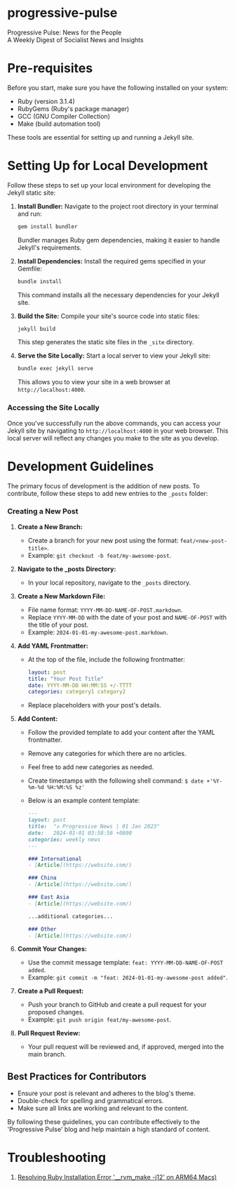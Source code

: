 # progressive-pulse
Progressive Pulse: News for the People  
A Weekly Digest of Socialist News and Insights

# Pre-requisites
Before you start, make sure you have the following installed on your system:
- Ruby (version 3.1.4)
- RubyGems (Ruby's package manager)
- GCC (GNU Compiler Collection)
- Make (build automation tool)

These tools are essential for setting up and running a Jekyll site.

# Setting Up for Local Development
Follow these steps to set up your local environment for developing the Jekyll static site:

1. **Install Bundler:**
   Navigate to the project root directory in your terminal and run:
   ```bash
   gem install bundler
   ```
   Bundler manages Ruby gem dependencies, making it easier to handle Jekyll's requirements.

2. **Install Dependencies:**
   Install the required gems specified in your Gemfile:
   ```bash
   bundle install
   ```
   This command installs all the necessary dependencies for your Jekyll site.

3. **Build the Site:**
   Compile your site's source code into static files:
   ```bash
   jekyll build
   ```
   This step generates the static site files in the `_site` directory.

4. **Serve the Site Locally:**
   Start a local server to view your Jekyll site:
   ```bash
   bundle exec jekyll serve
   ```
   This allows you to view your site in a web browser at `http://localhost:4000`.

### Accessing the Site Locally
Once you've successfully run the above commands, you can access your Jekyll site by navigating to `http://localhost:4000` in your web browser. This local server will reflect any changes you make to the site as you develop.

# Development Guidelines

The primary focus of development is the addition of new posts. To contribute, follow these steps to add new entries to the `_posts` folder:

### Creating a New Post

1. **Create a New Branch:**
   - Create a branch for your new post using the format: `feat/<new-post-title>`.
   - Example: `git checkout -b feat/my-awesome-post`.

2. **Navigate to the _posts Directory:**
   - In your local repository, navigate to the `_posts` directory.

3. **Create a New Markdown File:**
   - File name format: `YYYY-MM-DD-NAME-OF-POST.markdown`.
   - Replace `YYYY-MM-DD` with the date of your post and `NAME-OF-POST` with the title of your post.
   - Example: `2024-01-01-my-awesome-post.markdown`.

4. **Add YAML Frontmatter:**
   - At the top of the file, include the following frontmatter:
     ```yaml
     layout: post
     title: "Your Post Title"
     date: YYYY-MM-DD HH:MM:SS +/-TTTT
     categories: category1 category2
     ```
   - Replace placeholders with your post's details.

5. **Add Content:**
   - Follow the provided template to add your content after the YAML frontmatter.
   - Remove any categories for which there are no articles.
   - Feel free to add new categories as needed.
   - Create timestamps with the following shell command: `$ date +'%Y-%m-%d %H:%M:%S %z'`
   - Below is an example content template:

     ```markdown
     ---
     layout: post
     title:  "✊ Progressive News | 01 Jan 2023"
     date:   2024-01-01 03:58:56 +0800
     categories: weekly news
     ---

     ### International
     - [Article](https://website.com/)

     ### China
     - [Article](https://website.com/)

     ### East Asia
     - [Article](https://website.com/)

     ...additional categories...

     ### Other
     - [Article](https://website.com/)
     ```

6. **Commit Your Changes:**
   - Use the commit message template: `feat: YYYY-MM-DD-NAME-OF-POST added`.
   - Example: `git commit -m "feat: 2024-01-01-my-awesome-post added"`.

7. **Create a Pull Request:**
   - Push your branch to GitHub and create a pull request for your proposed changes.
   - Example: `git push origin feat/my-awesome-post`.

8. **Pull Request Review:**
   - Your pull request will be reviewed and, if approved, merged into the main branch.

## Best Practices for Contributors
- Ensure your post is relevant and adheres to the blog's theme.
- Double-check for spelling and grammatical errors.
- Make sure all links are working and relevant to the content.

By following these guidelines, you can contribute effectively to the 'Progressive Pulse' blog and help maintain a high standard of content.


# Troubleshooting
1. [Resolving Ruby Installation Error '__rvm_make -j12' on ARM64 Macs)](https://github.com/rvm/rvm/issues/5379)

